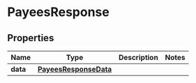

# PayeesResponse


## Properties

| Name | Type | Description | Notes |
|------------ | ------------- | ------------- | -------------|
|**data** | [**PayeesResponseData**](PayeesResponseData.md) |  |  |




